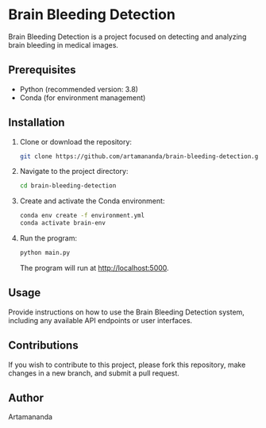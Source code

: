 # Brain Bleeding Detection

Brain Bleeding Detection is a project focused on detecting and analyzing brain bleeding in medical images.

## Prerequisites

- Python (recommended version: 3.8)
- Conda (for environment management)

## Installation

1. Clone or download the repository:

   ```bash
   git clone https://github.com/artamananda/brain-bleeding-detection.git
   ```

2. Navigate to the project directory:

   ```bash
   cd brain-bleeding-detection
   ```

3. Create and activate the Conda environment:

   ```bash
   conda env create -f environment.yml
   conda activate brain-env
   ```

4. Run the program:

   ```bash
   python main.py
   ```

   The program will run at [http://localhost:5000](http://localhost:5000).

## Usage

Provide instructions on how to use the Brain Bleeding Detection system, including any available API endpoints or user interfaces.

## Contributions

If you wish to contribute to this project, please fork this repository, make changes in a new branch, and submit a pull request.

## Author

Artamananda
